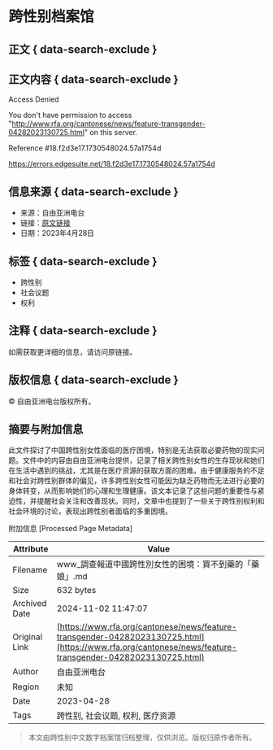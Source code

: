 # 跨性别档案馆

## 正文 { data-search-exclude }


## 正文内容 { data-search-exclude }

Access Denied

You don't have permission to access "http://www.rfa.org/cantonese/news/feature-transgender-04282023130725.html" on this server.

Reference #18.f2d3e17.1730548024.57a1754d

https://errors.edgesuite.net/18.f2d3e17.1730548024.57a1754d

## 信息来源 { data-search-exclude }

- 来源：自由亚洲电台
- 链接：[原文链接](http://www.rfa.org/cantonese/news/feature-transgender-04282023130725.html)
- 日期：2023年4月28日

## 标签 { data-search-exclude }

- 跨性别
- 社会议题
- 权利

## 注释 { data-search-exclude }

如需获取更详细的信息，请访问原链接。

## 版权信息 { data-search-exclude }

© 自由亚洲电台版权所有。

## 摘要与附加信息

<!-- tcd_abstract -->
此文件探讨了中国跨性别女性面临的医疗困境，特别是无法获取必要药物的现实问题。文件中的内容由自由亚洲电台提供，记录了相关跨性别女性的生存现状和她们在生活中遇到的挑战，尤其是在医疗资源的获取方面的困难。由于健康服务的不足和社会对跨性别群体的偏见，许多跨性别女性可能因为缺乏药物而无法进行必要的身体转变，从而影响她们的心理和生理健康。该文本记录了这些问题的重要性与紧迫性，并提醒社会关注和改善现状。同时，文章中也提到了一些关于跨性别权利和社会环境的讨论，表现出跨性别者面临的多重困境。
<!-- tcd_abstract_end -->

附加信息 [Processed Page Metadata]

| Attribute       | Value                                  |
|-----------------|----------------------------------------|
| Filename        | www_調查報道中國跨性別女性的困境：買不到藥的「藥娘」.md                             |
| Size            | 632 bytes                           |
| Archived Date   | 2024-11-02 11:47:07                             |
| Original Link   | [https://www.rfa.org/cantonese/news/feature-transgender-04282023130725.html](https://www.rfa.org/cantonese/news/feature-transgender-04282023130725.html)                       |
| Author          | 自由亚洲电台                               |
| Region          | 未知                               |
| Date            | 2023-04-28                                 |
| Tags            | 跨性别, 社会议题, 权利, 医疗资源                                 |
>
> 本文由跨性别中文数字档案馆归档整理，仅供浏览。版权归原作者所有。
>